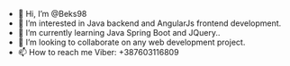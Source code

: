 - 👋 Hi, I’m @Beks98
- 👀 I’m interested in Java backend and AngularJs frontend development.
- 🌱 I’m currently learning Java Spring Boot and JQuery..
- 💞️ I’m looking to collaborate on any web development project.
- 📫 How to reach me Viber: +387603116809

<!---
Beks98/Beks98 is a ✨ special ✨ repository because its `README.md` (this file) appears on your GitHub profile.
You can click the Preview link to take a look at your changes.
--->
